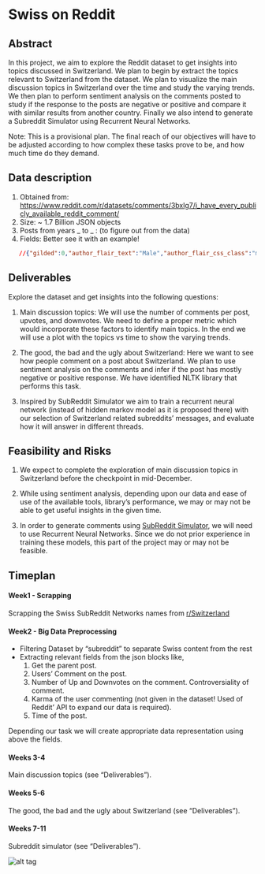 # Swiss on Reddit
## Abstract
In this project, we aim to explore the Reddit dataset to get insights into topics discussed in Switzerland. We plan to begin by extract the topics relevant to Switzerland from the dataset. We plan to visualize the main discussion topics in Switzerland over the time and study the varying trends.  We then plan to perform sentiment analysis on the comments posted to study if the response to the posts are negative or positive and compare it with similar results from another country. Finally we also intend to generate a Subreddit Simulator using Recurrent Neural Networks.  


Note: This is a provisional plan. The final reach of our objectives will have to be adjusted according to how complex these tasks prove to be, and how much time do they demand.

## Data description
1. Obtained from: https://www.reddit.com/r/datasets/comments/3bxlg7/i_have_every_publicly_available_reddit_comment/
2. Size: ~ 1.7 Billion JSON objects
3. Posts from years _ to _ :  (to figure out from the data)
4. Fields:  Better see it with an example!
 ```json
 	//{"gilded":0,"author_flair_text":"Male","author_flair_css_class":"male","retrieved_on":1425124228,"ups":3,"subreddit_id":"t5_2s30g","edited":false,"controversiality":0,"parent_id":"t1_cnapn0k","subreddit":"AskMen","body":"I can't agree with passing the blame, but I'm glad to hear it's at least helping you with the anxiety. I went the other direction and started taking responsibility for everything. I had to realize that people make mistakes including myself and it's gonna be alright. I don't have to be shackled to my mistakes and I don't have to be afraid of making them. ","created_utc":"1420070668","downs":0,"score":3,"author":"TheDukeofEtown","archived":false,"distinguished":null,"id":"cnasd6x","score_hidden":false,"name":"t1_cnasd6x","link_id":"t3_2qyhmp"}
 ```


## Deliverables
Explore the dataset and get insights into the following questions:


1. Main discussion topics: We will use the number of comments per post, upvotes, and downvotes. We need to define a proper metric which would incorporate these factors to identify main topics. In the end we will use a plot with the topics vs time to show the varying trends.


2. The good, the bad and the ugly about Switzerland: Here we want to see how people comment on a post about Switzerland. We plan to use sentiment analysis on the comments and infer if the post has mostly negative or positive response. We have identified NLTK library that performs this task.


3. Inspired by SubReddit Simulator we aim to train a recurrent neural network (instead of hidden markov model as it is proposed there) with our selection of Switzerland related subreddits’ messages, and evaluate how it will answer in different threads.

## Feasibility and Risks
1. We expect to complete the exploration of main discussion topics in Switzerland before the checkpoint in mid-December.


2. While using sentiment analysis, depending upon our data and ease of use of the available tools, library’s performance, we may or may not be able to get useful insights in the given time.


3. In order to generate comments using [SubReddit Simulator](https://www.reddit.com/r/SubredditSimulator/comments/3g9ioz/what_is_rsubredditsimulator/), we will need to use Recurrent Neural Networks. Since we do not prior experience in training these models, this part of the project may or may not be feasible.

## Timeplan
#### Week1 - Scrapping
Scrapping the Swiss SubReddit Networks names from [r/Switzerland](https://www.reddit.com/r/Switzerland/)

#### Week2 - Big Data Preprocessing
* Filtering Dataset by “subreddit” to separate Swiss content from the rest
* Extracting relevant fields from the json blocks like,
  1. Get the parent post.
  2. Users’ Comment on the post.
  3. Number of Up and Downvotes on the comment.
Controversiality of comment.
  4. Karma of the user commenting (not given in the dataset! Used of Reddit’ API to expand our data is required).
  5. Time of the post.

Depending our task we will create appropriate data representation using above the fields.  

#### Weeks 3-4
Main discussion topics (see “Deliverables”).

#### Weeks 5-6
The good, the bad and the ugly about Switzerland (see “Deliverables”).

#### Weeks 7-11
Subreddit simulator (see “Deliverables”).


![alt tag](https://github.com/vidit09/ada-project/blob/master/timeline.png)

